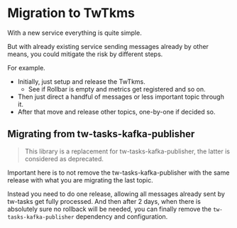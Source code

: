 # Migration to TwTkms

With a new service everything is quite simple.

But with already existing service sending messages already by other means, you could mitigate the risk by different steps.

For example.
* Initially, just setup and release the TwTkms.
  * See if Rollbar is empty and metrics get registered and so on. 
* Then just direct a handful of messages or less important topic through it.
* After that move and release other topics, one-by-one if decided so.

## Migrating from tw-tasks-kafka-publisher

> This library is a replacement for tw-tasks-kafka-publisher, the latter is considered as deprecated.

Important here is to not remove the tw-tasks-kafka-publisher with the same release with what you are migrating the last topic.

Instead you need to do one release, allowing all messages already sent by tw-tasks get fully processed. And then after 2 days,
when there is absolutely sure no rollback will be needed, you can finally remove the `tw-tasks-kafka-publisher` dependency and configuration.
